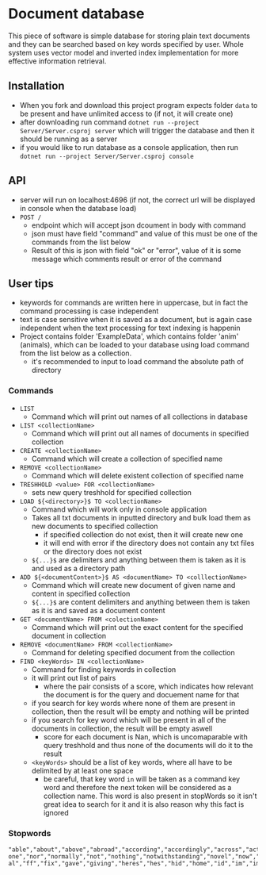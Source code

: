 # Document database
This piece of software is simple database for storing plain text documents and they can be searched based on key words specified by user. Whole system uses vector model and inverted index implementation for more effective information retrieval.

## Installation
- When you fork and download this project program expects folder `data` to be present and have unlimited access to (if not, it will create one)
- after downloading run command `dotnet run --project Server/Server.csproj server` which will trigger the database and then it should be running as a server
- if you would like to run database as a console application, then run `dotnet run --project Server/Server.csproj console`

## API
- server will run on localhost:4696 (if not, the correct url will be displayed in console when the database load)
- `POST /`
    - endpoint which will accept json dcoument in body with command
    - json must have field "command" and value of this must be one of the commands from the list below
    - Result of this is json with field "ok" or "error", value of it is some message which comments result or error of the command

## User tips
- keywords for commands are written here in uppercase, but in fact the command processing is case independent
- text is case sensitive when it is saved as a document, but is again case independent when the text processing for text indexing is happenin
- Project contains folder 'ExampleData', which contains folder 'anim' (animals), which can be loaded to your database using load command from the list below as a collection.
    - it's recommended to input to load command the absolute path of directory

### Commands
- `LIST`
    - Command which will print out names of all collections in database
- `LIST <collectionName>`
    - Command which will print out all names of documents in specified collection
- `CREATE <collectionName>`
    - Command which will create a collection of specified name
- `REMOVE <collectionName>`
    - Command which will delete existent collection of specified name
- `TRESHHOLD <value> FOR <collectionName>`
    - sets new query treshhold for specified collection
- `LOAD ${<directory>}$ TO <collectionName>`
    - Command which will work only in console application
    - Takes all txt documents in inputted directory and bulk load them as new documents to specified collection
        - if specified collection do not exist, then it will create new one
        - it will end with error if the directory does not contain any txt files or the directory does not exist
    - `${...}$` are delimiters and anything between them is taken as it is and used as a directory path
- `ADD ${<documentContent>}$ AS <documentName> TO <colllectionName>`
    - Command which will create new document of given name and content in specified collection
    - `${...}$` are content delimiters and anything between them is taken as it is and saved as a document content
- `GET <documentName> FROM <colectionName>`
    - Command which will print out the exact content for the specified document in collection
- `REMOVE <documentName> FROM <collectionName>`
    - Command for deleting specified document from the collection
- `FIND <keyWords> IN <collectionName>`
    - Command for finding keywords in collection
    - it will print out list of pairs
        - where the pair consists of a score, which indicates how relevant the document is for the query and docuement name for that
    - if you search for key words where none of them are present in collection, then the result will be empty and nothing will be printed
    - if you search for key word which will be present in all of the documents in collection, the result will be empty aswell
        - score for each document is Nan, which is uncomaparable with query treshhold and thus none of the documents will do it to the result
    - `<keyWords>` should be a list of key words, where all have to be delimited by at least one space
        - be careful, that key word `in` will be taken as a command key word and therefore the next token will be considered as a collection name. This word is also present in stopWords so it isn't great idea to search for it and it is also reason why this fact is ignored

### Stopwords
```
"able","about","above","abroad","according","accordingly","across","actually","adj","after","afterwards","again","against","ago","ahead","ain't","all","allow","allows","almost","alone","along","alongside","already","also","although","always","am","amid","amidst","among","amongst","an","and","another","any","anybody","anyhow","anyone","anything","anyway","anyways","anywhere","apart","appear","appreciate","appropriate","are","aren't","around","as","a's","aside","ask","asking","associated","at","available","away","awfully","back","backward","backwards","be","became","because","become","becomes","becoming","been","before","beforehand","begin","behind","being","believe","below","beside","besides","best","better","between","beyond","both","brief","but","by","came","can","cannot","cant","can't","caption","cause","causes","certain","certainly","changes","clearly","c'mon","co","co.","com","come","comes","concerning","consequently","consider","considering","contain","containing","contains","corresponding","could","couldn't","course","c's","currently","dare","daren't","definitely","described","despite","did","didn't","different","directly","do","does","doesn't","doing","done","don't","down","downwards","during","each","edu","eg","eight","eighty","either","else","elsewhere","end","ending","enough","entirely","especially","et","etc","even","ever","evermore","every","everybody","everyone","everything","everywhere","ex","exactly","example","except","fairly","far","farther","few","fewer","fifth","first","five","followed","following","follows","for","forever","former","formerly","forth","forward","found","four","from","further","furthermore","get","gets","getting","given","gives","go","goes","going","gone","got","gotten","greetings","had","hadn't","half","happens","hardly","has","hasn't","have","haven't","having","he","he'd","he'll","hello","help","hence","her","here","hereafter","hereby","herein","here's","hereupon","hers","herself","he's","hi","him","himself","his","hither","hopefully","how","howbeit","however","hundred","i'd","ie","if","ignored","i'll","i'm","immediate","in","inasmuch","inc","inc.","indeed","indicate","indicated","indicates","inner","inside","insofar","instead","into","inward","is","isn't","it","it'd","it'll","its","it's","itself","i've","just","k","keep","keeps","kept","know","known","knows","last","lately","later","latter","latterly","least","less","lest","let","let's","like","liked","likely","likewise","little","look","looking","looks","low","lower","ltd","made","mainly","make","makes","many","may","maybe","mayn't","me","mean","meantime","meanwhile","merely","might","mightn't","mine","minus","miss","more","moreover","most","mostly","mr","mrs","much","must","mustn't","my","myself","name","namely","nd","near","nearly","necessary","need","needn't","needs","neither","never","neverf","neverless","nevertheless","new","next","nine","ninety","no","nobody","non","none","nonetheless","noone","no-one","nor","normally","not","nothing","notwithstanding","novel","now","nowhere","obviously","of","off","often","oh","ok","okay","old","on","once","one","ones","one's","only","onto","opposite","or","other","others","otherwise","ought","oughtn't","our","ours","ourselves","out","outside","over","overall","own","particular","particularly","past","per","perhaps","placed","please","plus","possible","presumably","probably","provided","provides","que","quite","qv","rather","rd","re","really","reasonably","recent","recently","regarding","regardless","regards","relatively","respectively","right","round","said","same","saw","say","saying","says","second","secondly","see","seeing","seem","seemed","seeming","seems","seen","self","selves","sensible","sent","serious","seriously","seven","several","shall","shan't","she","she'd","she'll","she's","should","shouldn't","since","six","so","some","somebody","someday","somehow","someone","something","sometime","sometimes","somewhat","somewhere","soon","sorry","specified","specify","specifying","still","sub","such","sup","sure","take","taken","taking","tell","tends","th","than","thank","thanks","thanx","that","that'll","thats","that's","that've","the","their","theirs","them","themselves","then","thence","there","thereafter","thereby","there'd","therefore","therein","there'll","there're","theres","there's","thereupon","there've","these","they","they'd","they'll","they're","they've","thing","things","think","third","thirty","this","thorough","thoroughly","those","though","three","through","throughout","thru","thus","till","to","together","too","took","toward","towards","tried","tries","truly","try","trying","t's","twice","two","un","under","underneath","undoing","unfortunately","unless","unlike","unlikely","until","unto","up","upon","upwards","us","use","used","useful","uses","using","usually","v","value","various","versus","very","via","viz","vs","want","wants","was","wasn't","way","we","we'd","welcome","well","we'll","went","were","we're","weren't","we've","what","whatever","what'll","what's","what've","when","whence","whenever","where","whereafter","whereas","whereby","wherein","where's","whereupon","wherever","whether","which","whichever","while","whilst","whither","who","who'd","whoever","whole","who'll","whom","whomever","who's","whose","why","will","willing","wish","with","within","without","wonder","won't","would","wouldn't","yes","yet","you","you'd","you'll","your","you're","yours","yourself","yourselves","you've","zero","a","how's","i","when's","why's","b","c","d","e","f","g","h","j","l","m","n","o","p","q","r","s","t","u","uucp","w","x","y","z","I","www","amount","bill","bottom","call","computer","con","couldnt","cry","de","describe","detail","due","eleven","empty","fifteen","fifty","fill","find","fire","forty","front","full","give","hasnt","herse","himse","interest","itse”","mill","move","myse”","part","put","show","side","sincere","sixty","system","ten","thick","thin","top","twelve","twenty","abst","accordance","act","added","adopted","affected","affecting","affects","ah","announce","anymore","apparently","approximately","aren","arent","arise","auth","beginning","beginnings","begins","biol","briefly","ca","date","ed","effect","et-al","ff","fix","gave","giving","heres","hes","hid","home","id","im","immediately","importance","important","index","information","invention","itd","keys","kg","km","largely","lets","line","'ll","means","mg","million","ml","mug","na","nay","necessarily","nos","noted","obtain","obtained","omitted","ord","owing","page","pages","poorly","possibly","potentially","pp","predominantly","present","previously","primarily","promptly","proud","quickly","ran","readily","ref","refs","related","research","resulted","resulting","results","run","sec","section","shed","shes","showed","shown","showns","shows","significant","significantly","similar","similarly","slightly","somethan","specifically","state","states","stop","strongly","substantially","successfully","sufficiently","suggest","thered","thereof","therere","thereto","theyd","theyre","thou","thoughh","thousand","throug","til","tip","ts","ups","usefully","usefulness","'ve","vol","vols","wed","whats","wheres","whim","whod","whos","widely","words","world","youd","youre"
```